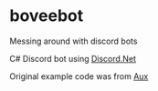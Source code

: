 # boveebot
Messing around with discord bots

C# Discord bot using [Discord.Net](https://github.com/discord-net/Discord.Net)

Original example code was from [Aux](https://github.com/Aux/Discord.Net-Example)

